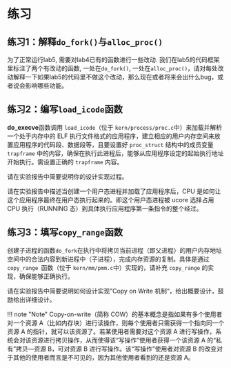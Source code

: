 # 练习

## 练习1：解释`do_fork()`与`alloc_proc()`

为了正常运行lab5, 需要对lab4已有的函数进行一些改动. 我们在lab5的代码框架里标注了两个有改动的函数, 一处在`do_fork()`, 一处在`alloc_proc()`，请对每处改动解释一下如果lab5的代码里不做这个改动，那么现在或者将来会出什么bug，或者说会影响哪些功能。

## 练习2：编写`load_icode`函数

**do_execve**函数调用 `load_icode`（位于 `kern/process/proc.c`中）来加载并解析一个处于内存中的 ELF 执行文件格式的应用程序，建立相应的用户内存空间来放置应用程序的代码段、数据段等，且要设置好 `proc_struct` 结构中的成员变量 `trapframe` 中的内容，确保在执行此进程后，能够从应用程序设定的起始执行地址开始执行。需设置正确的 `trapframe` 内容。

请在实验报告中简要说明你的设计实现过程。

请在实验报告中描述当创建一个用户态进程并加载了应用程序后，CPU 是如何让这个应用程序最终在用户态执行起来的。即这个用户态进程被 ucore 选择占用 CPU 执行（RUNNING 态）到具体执行应用程序第一条指令的整个经过。

## 练习3：填写`copy_range`函数

创建子进程的函数` do_fork `在执行中将拷贝当前进程（即父进程）的用户内存地址空间中的合法内容到新进程中（子进程），完成内存资源的复制。具体是通过 `copy_range `函数（位于 `kern/mm/pmm.c`中）实现的，请补充 `copy_range` 的实现，确保能够正确执行。

请在实验报告中简要说明如何设计实现”Copy on Write 机制“，给出概要设计，鼓励给出详细设计。

!!! note "Note"
    Copy-on-write（简称 COW）的基本概念是指如果有多个使用者对一个资源 A（比如内存块）进行读操作，则每个使用者只需获得一个指向同一个资源 A 的指针，就可以该资源了。若某使用者需要对这个资源 A 进行写操作，系统会对该资源进行拷贝操作，从而使得该“写操作”使用者获得一个该资源 A 的“私有”拷贝—资源 B，可对资源 B 进行写操作。该“写操作”使用者对资源 B 的改变对于其他的使用者而言是不可见的，因为其他使用者看到的还是资源 A。
